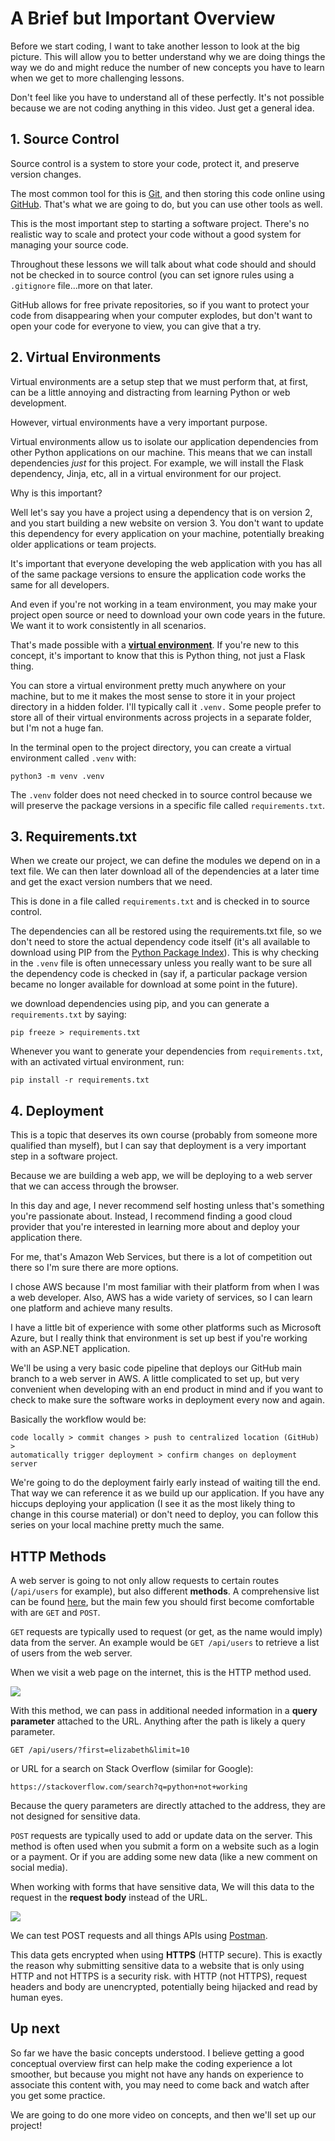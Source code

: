 # A Brief but Important Overview

Before we start coding, I want to take another lesson to look at the big picture. This will allow you to better understand why we are doing things the way we do and might reduce the number of new concepts you have to learn when we get to more challenging lessons.

Don't feel like you have to understand all of these perfectly. It's not possible because we are not coding anything in this video. Just get a general idea.

## 1. Source Control

Source control is a system to store your code, protect it, and preserve version changes.

The most common tool for this is [Git](https://git-scm.com/), and then storing this code online using [GitHub](https://github.com/). That's what we are going to do, but you can use other tools as well.

This is the most important step to starting a software project. There's no realistic way to scale and protect your code without a good system for managing your source code.

Throughout these lessons we will talk about what code should and should not be checked in to source control (you can set ignore rules using a ```.gitignore``` file...more on that later.

GitHub allows for free private repositories, so if you want to protect your code from disappearing when your computer explodes, but don't want to open your code for everyone to view, you can give that a try.

## 2. Virtual Environments

Virtual environments are a setup step that we must perform that, at first, can be a little annoying and distracting from learning Python or web development.

However, virtual environments have a very important purpose.

Virtual environments allow us to isolate our application dependencies from other Python applications on our machine. This means that we can install dependencies *just* for this project. For example, we will install the Flask dependency, Jinja, etc, all in a virtual environment for our project.

Why is this important?

Well let's say you have a project using a dependency that is on version 2, and you start building a new website on version 3. You don't want to update this dependency for every application on your machine, potentially breaking older applications or team projects.

It's important that everyone developing the web application with you has all of the same package versions to ensure the application code works the same for all developers.

And even if you're not working in a team environment, you may make your project open source or need to download your own code years in the future. We want it to work consistently in all scenarios.

That's made possible with a [**virtual environment**](https://docs.python.org/3/tutorial/venv.html). If you're new to this concept, it's important to know that this is Python thing, not just a Flask thing.

You can store a virtual environment pretty much anywhere on your machine, but to me it makes the most sense to store it in your project directory in a hidden folder. I'll typically call it ```.venv.``` Some people prefer to store all of their virtual environments across projects in a separate folder, but I'm not a huge fan.

In the terminal open to the project directory, you can create a virtual environment called ```.venv``` with:

```
python3 -m venv .venv
```

The ```.venv``` folder does not need checked in to source control because we will preserve the package versions in a specific file called ```requirements.txt```.

## 3. Requirements.txt

When we create our project, we can define the modules we depend on in a text file. We can then later download all of the dependencies at a later time and get the exact version numbers that we need.

This is done in a file called ```requirements.txt``` and is checked in to source control.

The dependencies can all be restored using the requirements.txt file, so we don't need to store the actual dependency code itself (it's all available to download using PIP from the [Python Package Index](https://pypi.org/)). This is why checking in the ```.venv``` file is often unnecessary unless you really want to be sure all the dependency code is checked in (say if, a particular package version became no longer available for download at some point in the future).

we download dependencies using pip, and you can generate a ```requirements.txt``` by saying:

```
pip freeze > requirements.txt
```

Whenever you want to generate your dependencies from ```requirements.txt```, with an activated virtual environment, run:

```
pip install -r requirements.txt
```

## 4. Deployment

This is a topic that deserves its own course (probably from someone more qualified than myself), but I can say that deployment is a very important step in a software project.

Because we are building a web app, we will be deploying to a web server that we can access through the browser.

In this day and age, I never recommend self hosting unless that's something you're passionate about. Instead, I recommend finding a good cloud provider that you're interested in learning more about and deploy your application there.

For me, that's Amazon Web Services, but there is a lot of competition out there so I'm sure there are more options.

I chose AWS because I'm most familiar with their platform from when I was a web developer. Also, AWS has a wide variety of services, so I can learn one platform and achieve many results.

I have a little bit of experience with some other platforms such as Microsoft Azure, but I really think that environment is set up best if you're working with an ASP.NET application.

We'll be using a very basic code pipeline that deploys our GitHub main branch to a web server in AWS. A little complicated to set up, but very convenient when developing with an end product in mind and if you want to check to make sure the software works in deployment every now and again.

Basically the workflow would be:

```
code locally > commit changes > push to centralized location (GitHub) >
automatically trigger deployment > confirm changes on deployment server
```

We're going to do the deployment fairly early instead of waiting till the end. That way we can reference it as we build up our application. If you have any hiccups deploying your application (I see it as the most likely thing to change in this course material) or don't need to deploy, you can follow this series on your local machine pretty much the same.

## HTTP Methods

A web server is going to not only allow requests to certain routes (```/api/users``` for example), but also different **methods**. A comprehensive list can be found [here](https://developer.mozilla.org/en-US/docs/Web/HTTP/Methods), but the main few you should first become comfortable with are ```GET``` and ```POST```.

```GET``` requests are typically used to request (or get, as the name would imply) data from the server. An example would be ```GET /api/users``` to retrieve a list of users from the web server.

When we visit a web page on the internet, this is the HTTP method used.

![](./img/stackoverflow-request.png)

With this method, we can pass in additional needed information in a **query parameter** attached to the URL. Anything after the path is likely a query parameter.

```
GET /api/users/?first=elizabeth&limit=10

```

or URL for a search on Stack Overflow (similar for Google):

```
https://stackoverflow.com/search?q=python+not+working
```


Because the query parameters are directly attached to the address, they are not designed for sensitive data.

```POST``` requests are typically used to add or update data on the server. This method is often used when you submit a form on a website such as a login or a payment. Or if you are adding some new data (like a new comment on social media).

When working with forms that have sensitive data, We will this data to the request in the **request body** instead of the URL.

![](./img/request-body.png)

We can test POST requests and all things APIs using [Postman](https://www.postman.com/).

This data gets encrypted when using **HTTPS** (HTTP secure). This is exactly the reason why submitting sensitive data to a website that is only using HTTP and not HTTPS is a security risk. with HTTP (not HTTPS), request headers and body are unencrypted, potentially being hijacked and read by human eyes.

## Up next

So far we have the basic concepts understood. I believe getting a good conceptual overview first can help make the coding experience a lot smoother, but because you might not have any hands on experience to associate this content with, you may need to come back and watch after you get some practice.

We are going to do one more video on concepts, and then we'll set up our project!
